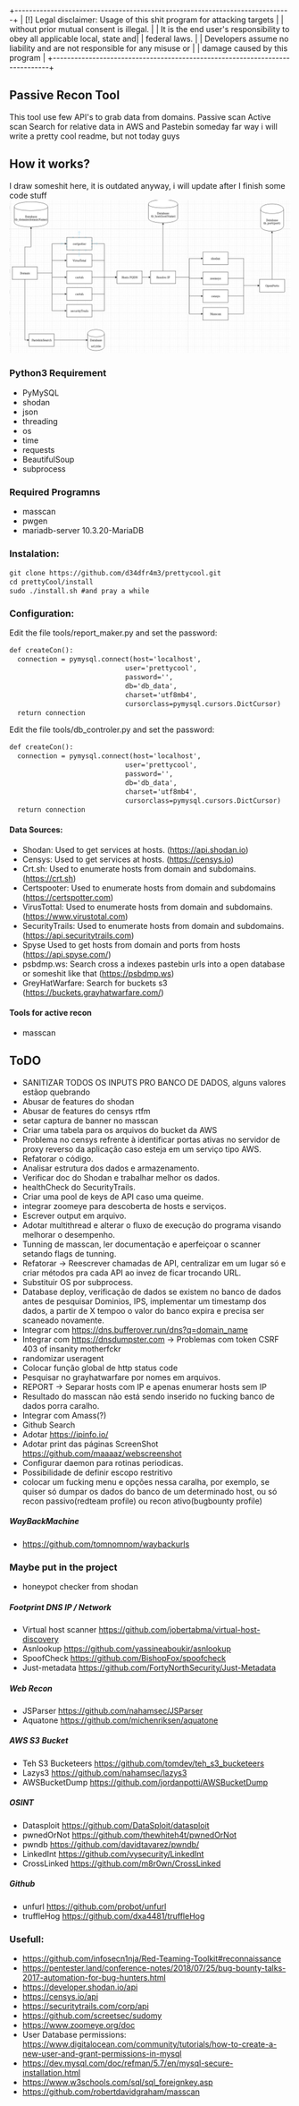    +-----------------------------------------------------------------------------+
   |  [!] Legal disclaimer: Usage of this shit program for attacking targets     |
   |  without prior mutual consent is illegal.                                   |
   |  It is the end user's responsibility to obey all applicable local, state and|
   |  federal laws.                                                              |
   |  Developers assume no liability and are not responsible for any misuse or   |
   |  damage caused by this program                                              |
   +-----------------------------------------------------------------------------+

## Passive Recon Tool 
This tool use few API's to grab data from domains.
Passive scan
Active scan
Search for relative data in AWS and Pastebin
someday far way i will write a pretty cool readme, but not today guys


## How it works?
I draw someshit here, it is outdated anyway, i will update after I finish some code stuff
![pipeline](docs/fluxogram.jpeg)

### Python3 Requirement 
- PyMySQL
- shodan
- json
- threading
- os
- time
- requests
- BeautifulSoup
- subprocess

### Required Programns
- masscan
- pwgen
- mariadb-server 10.3.20-MariaDB


### Instalation: 
```
git clone https://github.com/d34dfr4m3/prettycool.git
cd prettyCool/install
sudo ./install.sh #and pray a while
```

### Configuration: 
Edit the file tools/report_maker.py and set the password: 

```
def createCon():
  connection = pymysql.connect(host='localhost',
                             user='prettycool',
                             password='',
                             db='db_data',
                             charset='utf8mb4',
                             cursorclass=pymysql.cursors.DictCursor)
  return connection 
```

Edit the file tools/db_controler.py and set the password: 

```
def createCon():
  connection = pymysql.connect(host='localhost',
                             user='prettycool',
                             password='',
                             db='db_data',
                             charset='utf8mb4',
                             cursorclass=pymysql.cursors.DictCursor)
  return connection 
```

#### Data Sources:
- Shodan: Used to get services at hosts. (https://api.shodan.io)
- Censys: Used to get services at hosts. (https://censys.io)
- Crt.sh: Used to enumerate hosts from domain and subdomains. (https://crt.sh)
- Certspooter: Used to enumerate hosts from domain and subdomains (https://certspotter.com)
- VirusTottal: Used to enumerate hosts from domain and subdomains. (https://www.virustotal.com)
- SecurityTrails: Used to enumerate hosts from domain and subdomains. (https://api.securitytrails.com)
- Spyse Used to get hosts from domain and ports from hosts (https://api.spyse.com/)
- psbdmp.ws: Search cross a indexes pastebin urls into a open database or someshit like that (https://psbdmp.ws)
- GreyHatWarfare: Search for buckets s3 (https://buckets.grayhatwarfare.com/)

#### Tools for active recon
- masscan

## ToDO
- SANITIZAR TODOS OS INPUTS PRO BANCO DE DADOS, alguns valores estãop quebrando
- Abusar de features do shodan
- Abusar de features do censys rtfm
- setar captura de banner no masscan
- Criar uma tabela para os arquivos do bucket da AWS
- Problema no censys refrente à identificar portas ativas no servidor de proxy reverso da aplicação caso esteja em um serviço tipo AWS. 
- Refatorar o código. 
- Analisar estrutura dos dados e armazenamento.
- Verificar doc do Shodan e trabalhar melhor os dados.
- healthCheck do SecurityTrails. 
- Criar uma pool de keys de API caso uma queime.
- integrar zoomeye para descoberta de hosts e serviços.
- Escrever output em arquivo.
- Adotar multithread e alterar o fluxo de execução do programa visando melhorar o desempenho.
- Tunning de masscan, ler documentação e aperfeiçoar o scanner setando flags de tunning. 
- Refatorar -> Reescrever chamadas de API, centralizar em um lugar só e criar métodos pra cada API ao invez de ficar trocando URL. 
- Substituir OS por subprocess.
- Database deploy, verificação de dados se existem no banco de dados antes de pesquisar Dominios, IPS, implementar um timestamp dos dados, a partir de X tempoo o valor do banco expira e precisa ser scaneado novamente. 
- Integrar com https://dns.bufferover.run/dns?q=domain_name
- Integrar com https://dnsdumpster.com -> Problemas com token CSRF  403 of insanity motherfckr
- randomizar useragent
- Colocar função global de http status code 
- Pesquisar no grayhatwarfare por nomes em arquivos.
- REPORT -> Separar hosts com IP e apenas enumerar hosts sem IP
- Resultado do masscan não está sendo inserido no fucking banco de dados porra caralho.
- Integrar com Amass(?)
- Github Search 
- Adotar https://ipinfo.io/
- Adotar print das páginas ScreenShot https://github.com/maaaaz/webscreenshot
- Configurar daemon para rotinas periodicas. 
- Possibilidade de definir escopo restritivo
- colocar um fucking menu e opções nessa caralha, por exemplo, se quiser só dumpar os dados do banco de um determinado host, ou só recon passivo(redteam profile) ou recon ativo(bugbounty profile) 


##### WayBackMachine 
- https://github.com/tomnomnom/waybackurls 

### Maybe put in the project
- honeypot checker from shodan

##### Footprint DNS IP / Network
- Virtual host scanner https://github.com/jobertabma/virtual-host-discovery
- Asnlookup https://github.com/yassineaboukir/asnlookup
- SpoofCheck https://github.com/BishopFox/spoofcheck
- Just-metadata https://github.com/FortyNorthSecurity/Just-Metadata

##### Web Recon 
- JSParser https://github.com/nahamsec/JSParser
- Aquatone https://github.com/michenriksen/aquatone

##### AWS S3 Bucket
- Teh S3 Bucketeers https://github.com/tomdev/teh_s3_bucketeers
- Lazys3 https://github.com/nahamsec/lazys3
- AWSBucketDump https://github.com/jordanpotti/AWSBucketDump

##### OSINT 
- Datasploit https://github.com/DataSploit/datasploit
- pwnedOrNot https://github.com/thewhiteh4t/pwnedOrNot
- pwndb https://github.com/davidtavarez/pwndb/
- LinkedInt https://github.com/vysecurity/LinkedInt
- CrossLinked https://github.com/m8r0wn/CrossLinked
##### Github
- unfurl https://github.com/probot/unfurl
- truffleHog https://github.com/dxa4481/truffleHog



### Usefull:
- https://github.com/infosecn1nja/Red-Teaming-Toolkit#reconnaissance
- https://pentester.land/conference-notes/2018/07/25/bug-bounty-talks-2017-automation-for-bug-hunters.html
- https://developer.shodan.io/api
- https://censys.io/api
- https://securitytrails.com/corp/api
- https://github.com/screetsec/sudomy
- https://www.zoomeye.org/doc
- User Database permissions: https://www.digitalocean.com/community/tutorials/how-to-create-a-new-user-and-grant-permissions-in-mysql
- https://dev.mysql.com/doc/refman/5.7/en/mysql-secure-installation.html
- https://www.w3schools.com/sql/sql_foreignkey.asp
- https://github.com/robertdavidgraham/masscan
